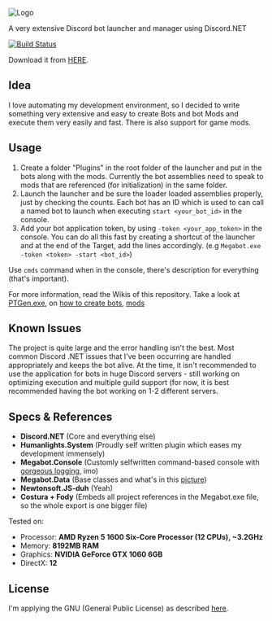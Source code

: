 ![Logo](https://i.imgur.com/WC1ozTl.png)

A very extensive Discord bot launcher and manager using Discord.NET

[![Build Status](http://167.86.121.152:8521/job/Megabot/badge/icon?style=flat-square&subject=Jenkins%20Build)](http://167.86.121.152:8521/job/Megabot/)

Download it from [HERE](https://github.com/raulssorban/Megabot/releases).

## Idea
I love automating my development environment, so I decided to write something very extensive and easy to create Bots and bot Mods and execute them very easily and fast. There is also support for game mods.

## Usage
1. Create a folder "Plugins" in the root folder of the launcher and put in the bots along with the mods. Currently the bot assemblies need to speak to mods that are referenced (for initialization) in the same folder.
1. Launch the launcher and be sure the loader loaded assemblies properly, just by checking the counts. Each bot has an ID which is used to can call a named bot to launch when executing ``start <your_bot_id>`` in the console.
1. Add your bot application token, by using ``-token <your_app_token>`` in the console.
You can do all this fast by creating a shortcut of the launcher and at the end of the Target, add the lines accordingly. (e.g ``Megabot.exe -token <token> -start <bot_id>``)

Use `cmds` command when in the console, there's description for everything (that's important).

For more information, read the Wikis of this repository. Take a look at [PTGen.exe](https://github.com/raulssorban/Megabot/wiki/PTGen.exe-(Plugin-Template-Generator)), on [how to create bots](https://github.com/raulssorban/Megabot/wiki/Creating-Bots), [mods](https://github.com/raulssorban/Megabot/wiki/Creating-Mods)

## Known Issues
The project is quite large and the error handling isn't the best. Most common Discord .NET issues that I've been occurring are handled appropriately and keeps the bot alive. At the time, it isn't recommended to use the application for bots in huge Discord servers - still working on optimizing execution and multiple guild support (for now, it is best recommended having the bot working on 1-2 different servers.

## Specs & References
- **Discord.NET** (Core and everything else)
- **Humanlights.System** (Proudly self written plugin which eases my development immensely)
- **Megabot.Console** (Customly selfwritten command-based console with [gorgeous logging](https://i.imgur.com/g3vdTFx.png), imo)
- **Megabot.Data** (Base classes and what's in this [picture](https://i.imgur.com/ashFhmI.png))
- **Newtonsoft.JS-duh** (Yeah)
- **Costura + Fody** (Embeds all project references in the Megabot.exe file, so the whole export is one bigger file)

Tested on:
- Processor: **AMD Ryzen 5 1600 Six-Core Processor (12 CPUs), ~3.2GHz**
- Memory: **8192MB RAM**
- Graphics: **NVIDIA GeForce GTX 1060 6GB**
- DirectX: **12**

## License
I'm applying the GNU (General Public License) as described [here](https://raw.githubusercontent.com/raulssorban/Megabot/master/LICENSE).
